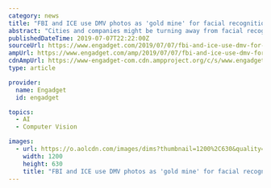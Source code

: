 ```yaml
---
category: news
title: "FBI and ICE use DMV photos as 'gold mine' for facial recognition data"
abstract: "Cities and companies might be turning away from facial recognition, but federal agents are embracing it -- whether or not the public is fully aware of what's happening. Georgetown Law researchers and the Washington Post have discovered that FBI and ICE ..."
publishedDateTime: 2019-07-07T22:22:00Z
sourceUrl: https://www.engadget.com/2019/07/07/fbi-and-ice-use-dmv-for-facial-recognition-data/
ampUrl: https://www.engadget.com/amp/2019/07/07/fbi-and-ice-use-dmv-for-facial-recognition-data/
cdnAmpUrl: https://www-engadget-com.cdn.ampproject.org/c/s/www.engadget.com/amp/2019/07/07/fbi-and-ice-use-dmv-for-facial-recognition-data/
type: article

provider:
  name: Engadget
  id: engadget

topics:
  - AI
  - Computer Vision

images:
  - url: https://o.aolcdn.com/images/dims?thumbnail=1200%2C630&quality=80&image_uri=https%3A%2F%2Fo.aolcdn.com%2Fimages%2Fdims%3Fcrop%3D2000%252C1333%252C0%252C0%26quality%3D85%26format%3Djpg%26resize%3D1600%252C1067%26image_uri%3Dhttps%253A%252F%252Fs.yimg.com%252Fos%252Fcreatr-images%252F2019-07%252Fce3be250-a0fa-11e9-bfff-e7d563351884%26client%3Da1acac3e1b3290917d92%26signature%3D533c62fafb1ab77ce996c858f97e4e75e25e7c5c&client=amp-blogside-v2&signature=7f1626c9335e1cf0ce80119342c8cd7969c065f0
    width: 1200
    height: 630
    title: "FBI and ICE use DMV photos as 'gold mine' for facial recognition data"
---
```


